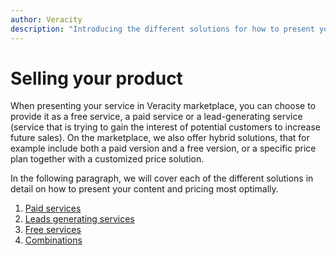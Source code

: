 ```yaml
---
author: Veracity
description: "Introducing the different solutions for how to present your content and pricing most optimally."
---
```


# Selling your product

When presenting your service in Veracity marketplace, you can choose to provide it as a free service, a paid service or a lead-generating service (service that is trying to gain the interest of potential customers to increase future sales).​
On the marketplace, we also offer hybrid solutions, that for example include both a paid version and a free version, or a specific price plan together with a customized price solution.​

In the following paragraph, we will cover each of the different solutions in detail on how to present your content and pricing most optimally.

1. [Paid services](./paidservices.md)​
2. [Leads generating services​](./leadsgeneratingservices.md)​
3. [Free services​​](./freeservices​.md)​
4. [Combinations](./hybridsolutions​.md)​
